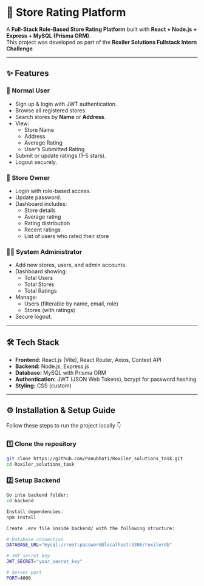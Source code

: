 # 🏪 Store Rating Platform

A **Full-Stack Role-Based Store Rating Platform** built with **React + Node.js + Express + MySQL (Prisma ORM)**.  
This project was developed as part of the **Roxiler Solutions Fullstack Intern Challenge**.

---

## ✨ Features

### 👤 Normal User
- Sign up & login with JWT authentication.
- Browse all registered stores.
- Search stores by **Name** or **Address**.
- View:
  - Store Name
  - Address
  - Average Rating
  - User’s Submitted Rating
- Submit or update ratings (1–5 stars).
- Logout securely.

### 🏪 Store Owner
- Login with role-based access.
- Update password.
- Dashboard includes:
  - Store details
  - Average rating
  - Rating distribution
  - Recent ratings
  - List of users who rated their store

### 👨‍💻 System Administrator
- Add new stores, users, and admin accounts.
- Dashboard showing:
  - Total Users
  - Total Stores
  - Total Ratings
- Manage:
  - Users (filterable by name, email, role)
  - Stores (with ratings)
- Secure logout.

---

## 🛠️ Tech Stack

- **Frontend:** React.js (Vite), React Router, Axios, Context API  
- **Backend:** Node.js, Express.js  
- **Database:** MySQL with Prisma ORM  
- **Authentication:** JWT (JSON Web Tokens), bcrypt for password hashing  
- **Styling:** CSS (custom)  

---

## ⚙️ Installation & Setup Guide

Follow these steps to run the project locally 👇

### 1️⃣ Clone the repository
```bash
git clone https://github.com/Panubhati/Roxiler_solutions_task.git
cd Roxiler_solutions_task
```
### 2️⃣ Setup Backend
```bash
Go into backend folder:
cd backend

Install dependencies:
npm install

Create .env file inside backend/ with the following structure:

# Database connection
DATABASE_URL="mysql://root:password@localhost:3306/roxilerdb"

# JWT secret key
JWT_SECRET="your_secret_key"

# Server port
PORT=4000
